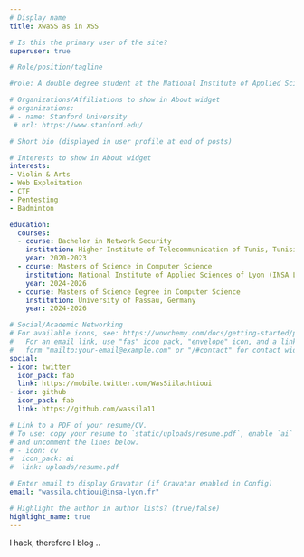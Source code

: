 ```yaml
---
# Display name
title: XwaSS as in XSS

# Is this the primary user of the site?
superuser: true

# Role/position/tagline

#role: A double degree student at the National Institute of Applied Sciences of Lyon (INSA Lyon), France and the University of Passau, Germany

# Organizations/Affiliations to show in About widget
# organizations:
# - name: Stanford University
 # url: https://www.stanford.edu/

# Short bio (displayed in user profile at end of posts)	

# Interests to show in About widget
interests:
- Violin & Arts
- Web Exploitation
- CTF
- Pentesting
- Badminton

education:
  courses:
  - course: Bachelor in Network Security
    institution: Higher Institute of Telecommunication of Tunis, Tunisia
    year: 2020-2023
  - course: Masters of Science in Computer Science
    institution: National Institute of Applied Sciences of Lyon (INSA Lyon), France
    year: 2024-2026
  - course: Masters of Science Degree in Computer Science
    institution: University of Passau, Germany
    year: 2024-2026 

# Social/Academic Networking
# For available icons, see: https://wowchemy.com/docs/getting-started/page-builder/#icons
#   For an email link, use "fas" icon pack, "envelope" icon, and a link in the
#   form "mailto:your-email@example.com" or "/#contact" for contact widget.
social:
- icon: twitter
  icon_pack: fab
  link: https://mobile.twitter.com/WasSiilachtioui 
- icon: github
  icon_pack: fab
  link: https://github.com/wassila11 

# Link to a PDF of your resume/CV.
# To use: copy your resume to `static/uploads/resume.pdf`, enable `ai` icons in `params.toml`, 
# and uncomment the lines below.
# - icon: cv
#  icon_pack: ai
#  link: uploads/resume.pdf

# Enter email to display Gravatar (if Gravatar enabled in Config)
email: "wassila.chtioui@insa-lyon.fr"

# Highlight the author in author lists? (true/false)
highlight_name: true
---
```


I hack, therefore I blog ..

